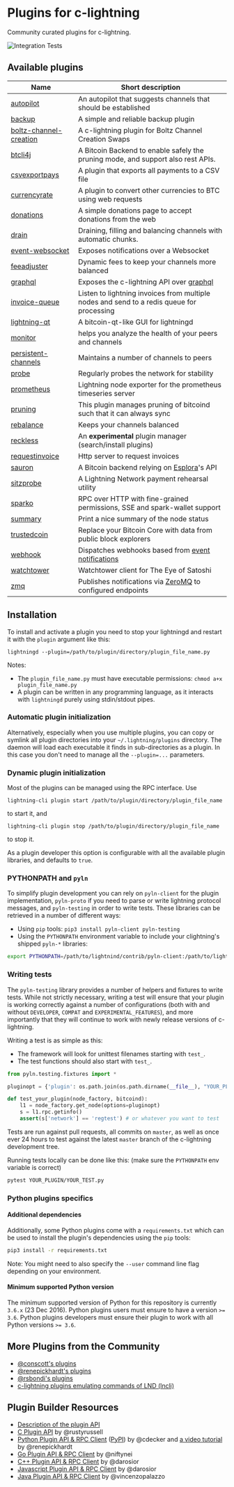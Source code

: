# Plugins for c-lightning

Community curated plugins for c-lightning.

![Integration Tests](https://github.com/lightningd/plugins/workflows/Integration%20Tests/badge.svg)

## Available plugins

| Name                               | Short description                                                                         |
|------------------------------------|-------------------------------------------------------------------------------------------|
| [autopilot][autopilot]             | An autopilot that suggests channels that should be established                            |
| [backup][backup]                   | A simple and reliable backup plugin                                                       |
| [boltz-channel-creation][boltz]    | A c-lightning plugin for Boltz Channel Creation Swaps                                     |
| [btcli4j][btcli4j]                 | A Bitcoin Backend to enable safely the pruning mode, and support also rest APIs.          |
| [csvexportpays][csvexportpays]     | A plugin that exports all payments to a CSV file                                          |
| [currencyrate][currencyrate]       | A plugin to convert other currencies to BTC using web requests                            |
| [donations][donations]             | A simple donations page to accept donations from the web                                  |
| [drain][drain]                     | Draining, filling and balancing channels with automatic chunks.                           |
| [event-websocket][event-websocket] | Exposes notifications over a Websocket                                                    |
| [feeadjuster][feeadjuster]         | Dynamic fees to keep your channels more balanced                                          |
| [graphql][graphql]                 | Exposes the c-lightning API over [graphql][graphql-spec]                                  |
| [invoice-queue][invoice-queue]     | Listen to lightning invoices from multiple nodes and send to a redis queue for processing |
| [lightning-qt][lightning-qt]       | A bitcoin-qt-like GUI for lightningd                                                      |
| [monitor][monitor]                 | helps you analyze the health of your peers and channels                                   |
| [persistent-channels][pers-chans]  | Maintains a number of channels to peers                                                   |
| [probe][probe]                     | Regularly probes the network for stability                                                |
| [prometheus][prometheus]           | Lightning node exporter for the prometheus timeseries server                              |
| [pruning][pruning]                 | This plugin manages pruning of bitcoind such that it can always sync                      |
| [rebalance][rebalance]             | Keeps your channels balanced                                                              |
| [reckless][reckless]               | An **experimental** plugin manager (search/install plugins)                               |
| [requestinvoice][request-invoice]  | Http server to request invoices                                                           |
| [sauron][sauron]                   | A Bitcoin backend relying on [Esplora][esplora]'s API                                     |
| [sitzprobe][sitzprobe]             | A Lightning Network payment rehearsal utility                                             |
| [sparko][sparko]                   | RPC over HTTP with fine-grained permissions, SSE and spark-wallet support                 |
| [summary][summary]                 | Print a nice summary of the node status                                                   |
| [trustedcoin][trustedcoin]         | Replace your Bitcoin Core with data from public block explorers                           |
| [webhook][webhook]                 | Dispatches webhooks based from [event notifications][event-notifications]                 |
| [watchtower][teos-client]          | Watchtower client for The Eye of Satoshi                                                  |
| [zmq][zmq]                         | Publishes notifications via [ZeroMQ][zmq-home] to configured endpoints                    |

## Installation

To install and activate a plugin you need to stop your lightningd and restart it
with the `plugin` argument like this:

```
lightningd --plugin=/path/to/plugin/directory/plugin_file_name.py
```

Notes:
 - The `plugin_file_name.py` must have executable permissions:
   `chmod a+x plugin_file_name.py`
 - A plugin can be written in any programming language, as it interacts with
   `lightningd` purely using stdin/stdout pipes.

### Automatic plugin initialization

Alternatively, especially when you use multiple plugins, you can copy or symlink
all plugin directories into your `~/.lightning/plugins` directory. The daemon
will load each executable it finds in sub-directories as a plugin. In this case
you don't need to manage all the `--plugin=...` parameters.

### Dynamic plugin initialization

Most of the plugins can be managed using the RPC interface. Use
```
lightning-cli plugin start /path/to/plugin/directory/plugin_file_name
```
to start it, and
```
lightning-cli plugin stop /path/to/plugin/directory/plugin_file_name
```
to stop it.

As a plugin developer this option is configurable with all the available plugin libraries,
and defaults to `true`.


### PYTHONPATH and `pyln`

To simplify plugin development you can rely on `pyln-client` for the plugin
implementation, `pyln-proto` if you need to parse or write lightning protocol
messages, and `pyln-testing` in order to write tests. These libraries can be
retrieved in a number of different ways:

 - Using `pip` tools: `pip3 install pyln-client pyln-testing`
 - Using the `PYTHONPATH` environment variable to include your clightning's
   shipped `pyln-*` libraries:

```bash
export PYTHONPATH=/path/to/lightnind/contrib/pyln-client:/path/to/lightnind/contrib/pyln-testing:$PYTHONPATH
```

### Writing tests

The `pyln-testing` library provides a number of helpers and fixtures to write
tests. While not strictly necessary, writing a test will ensure that your
plugin is working correctly against a number of configurations (both with and
without `DEVELOPER`, `COMPAT` and `EXPERIMENTAL_FEATURES`), and more
importantly that they will continue to work with newly release versions of
c-lightning.

Writing a test is as simple as this:

- The framework will look for unittest filenames starting with `test_`.
- The test functions should also start with `test_`.

```python
from pyln.testing.fixtures import *

pluginopt = {'plugin': os.path.join(os.path.dirname(__file__), "YOUR_PLUGIN.py")}

def test_your_plugin(node_factory, bitcoind):
    l1 = node_factory.get_node(options=pluginopt)
    s = l1.rpc.getinfo()
    assert(s['network'] == 'regtest') # or whatever you want to test
```

Tests are run against pull requests, all commits on `master`, as well as once
ever 24 hours to test against the latest `master` branch of the c-lightning
development tree.

Running tests locally can be done like this:
(make sure the `PYTHONPATH` env variable is correct)

```bash
pytest YOUR_PLUGIN/YOUR_TEST.py
```

### Python plugins specifics

#### Additional dependencies

Additionally, some Python plugins come with a `requirements.txt` which can be
used to install the plugin's dependencies using the `pip` tools:

```bash
pip3 install -r requirements.txt
```

Note: You might need to also specify the `--user` command line flag depending on
your environment.

#### Minimum supported Python version

The minimum supported version of Python for this repository is currently `3.6.x` (23 Dec 2016).
Python plugins users must ensure to have a version `>= 3.6`.
Python plugins developers must ensure their plugin to work with all Python versions `>= 3.6`.


## More Plugins from the Community

 - [@conscott's plugins](https://github.com/conscott/c-lightning-plugins)
 - [@renepickhardt's plugins](https://github.com/renepickhardt/c-lightning-plugin-collection)
 - [@rsbondi's plugins](https://github.com/rsbondi/clightning-go-plugin)
 - [c-lightning plugins emulating commands of LND (lncli)](https://github.com/kristapsk/c-lightning-lnd-plugins)

## Plugin Builder Resources

 - [Description of the plugin API][plugin-docs]
 - [C Plugin API][c-api] by @rustyrussell
 - [Python Plugin API & RPC Client][python-api] ([PyPI][python-api-pypi]) by @cdecker and [a video tutorial](https://www.youtube.com/watch?v=FYs1I-pCJIg) by @renepickhardt
 - [Go Plugin API & RPC Client][go-api] by @niftynei
 - [C++ Plugin API & RPC Client][cpp-api] by @darosior
 - [Javascript Plugin API & RPC Client][js-api] by @darosior
 - [Java Plugin API & RPC Client][java-api] by @vincenzopalazzo

[esplora]: https://github.com/Blockstream/esplora
[pers-chans]: https://github.com/lightningd/plugins/tree/master/persistent-channels
[probe]: https://github.com/lightningd/plugins/tree/master/probe
[prometheus]: https://github.com/lightningd/plugins/tree/master/prometheus
[summary]: https://github.com/lightningd/plugins/tree/master/summary
[donations]: https://github.com/lightningd/plugins/tree/master/donations
[drain]: https://github.com/lightningd/plugins/tree/master/drain
[plugin-docs]: https://lightning.readthedocs.io/PLUGINS.html
[c-api]: https://github.com/ElementsProject/lightning/blob/master/plugins/libplugin.h
[currencyrate]: https://github.com/lightningd/plugins/tree/master/currencyrate
[python-api]: https://github.com/ElementsProject/lightning/tree/master/contrib/pylightning
[python-api-pypi]: https://pypi.org/project/pylightning/
[go-api]: https://github.com/niftynei/glightning
[sitzprobe]: https://github.com/niftynei/sitzprobe
[autopilot]: https://github.com/lightningd/plugins/tree/master/autopilot
[rebalance]: https://github.com/lightningd/plugins/tree/master/rebalance
[graphql]: https://github.com/nettijoe96/c-lightning-graphql
[graphql-spec]: https://graphql.org/
[lightning-qt]: https://github.com/darosior/pylightning-qt
[cpp-api]: https://github.com/darosior/lightningcpp
[js-api]: https://github.com/lightningd/clightningjs
[monitor]: https://github.com/renepickhardt/plugins/tree/master/monitor
[reckless]: https://github.com/darosior/reckless
[request-invoice]: https://github.com/lightningd/plugins/tree/master/request-invoice
[sauron]: https://github.com/lightningd/plugins/tree/master/sauron
[zmq-home]: https://zeromq.org/
[zmq]: https://github.com/lightningd/plugins/tree/master/zmq
[csvexportpays]: https://github.com/0xB10C/c-lightning-plugin-csvexportpays
[pruning]: https://github.com/Start9Labs/c-lightning-pruning-plugin
[sparko]: https://github.com/fiatjaf/sparko
[webhook]: https://github.com/fiatjaf/webhook
[trustedcoin]: https://github.com/fiatjaf/trustedcoin
[event-notifications]: https://lightning.readthedocs.io/PLUGINS.html#event-notifications
[event-websocket]: https://github.com/rbndg/c-lightning-events
[invoice-queue]: https://github.com/rbndg/Lightning-Invoice-Queue
[boltz]: https://github.com/BoltzExchange/channel-creation-plugin
[feeadjuster]: https://github.com/lightningd/plugins/tree/master/feeadjuster
[teos-client]: https://github.com/talaia-labs/python-teos/tree/master/watchtower-plugin
[java-api]: https://github.com/clightning4j/JRPClightning
[btcli4j]: https://github.com/clightning4j/btcli4j 
[backup]: https://github.com/lightningd/plugins/tree/master/backup
